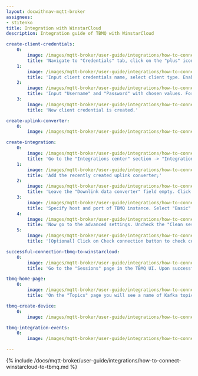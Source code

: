 ```yaml
---
layout: docwithnav-mqtt-broker
assignees:
- stitenko
title: Integration with WinstarCloud
description: Integration guide of TBMQ with WinstarCloud

create-client-credentials:
    0:
        image: /images/mqtt-broker/user-guide/integrations/how-to-connect-tbqm-to-winstarcloud/tbmq-add-client-credentials-1-pe.png
        title: 'Navigate to "Credentials" tab, click on the "plus" icon in the top right corner of the table;'
    1:
        image: /images/mqtt-broker/user-guide/integrations/how-to-connect-tbqm-to-winstarcloud/tbmq-add-client-credentials-2-pe.png
        title: 'Input client credentials name, select client type. Enable "Basic" authentication type.'
    2:
        image: /images/mqtt-broker/user-guide/integrations/how-to-connect-tbqm-to-winstarcloud/tbmq-add-client-credentials-3-pe.png
        title: 'Input "Username" and "Password" with chosen values. For example, use `tb-pe` value for Username and `secret` for Password fields. Click "Add" to save credentials.'
    3:
        image: /images/mqtt-broker/user-guide/integrations/how-to-connect-tbqm-to-winstarcloud/tbmq-add-client-credentials-4-pe.png
        title: 'New client credential is created.'

create-uplink-converter:
    0:
        image: /images/mqtt-broker/user-guide/integrations/how-to-connect-tbqm-to-winstarcloud/tbmq-uplink-converter-tbel-1-pe.png

create-integration:
    0:
        image: /images/mqtt-broker/user-guide/integrations/how-to-connect-tbqm-to-winstarcloud/tbmq-integration-add-integration-1-pe.png
        title: 'Go to the "Integrations center" section -> "Integrations" page and click "plus" icon to add a new integration. Name it "MQTT Integration", select type "MQTT";'
    1:
        image: /images/mqtt-broker/user-guide/integrations/how-to-connect-tbqm-to-winstarcloud/tbmq-integration-add-integration-2-pe.png
        title: 'Add the recently created uplink converter;'
    2:
        image: /images/mqtt-broker/user-guide/integrations/how-to-connect-tbqm-to-winstarcloud/tbmq-integration-add-integration-3-pe.png
        title: 'Leave the "Downlink data converter" field empty. Click "Skip";'
    3:
        image: /images/mqtt-broker/user-guide/integrations/how-to-connect-tbqm-to-winstarcloud/tbmq-integration-add-integration-4-pe.png
        title: 'Specify host and port of TBMQ instance. Select "Basic" credentials type and specify TBMQ client credentials. Add a topic filter: "tb/mqtt-integration-tutorial/sensors/+/temperature" and select an MQTT QoS level higher than 0;'
    4:
        image: /images/mqtt-broker/user-guide/integrations/how-to-connect-tbqm-to-winstarcloud/tbmq-integration-add-integration-5-pe.png
        title: 'Now go to the advanced settings. Uncheck the "Clean session" parameter and specify client ID as `tbpeintegration`;'
    5:
        image: /images/mqtt-broker/user-guide/integrations/how-to-connect-tbqm-to-winstarcloud/tbmq-integration-add-integration-6-pe.png
        title: '[Optional] Click on Check connection button to check connection to TBMQ. Click Add button to create the integration.'

successful-connection-tbmq-to-winstarcloud:
    0:
        image: /images/mqtt-broker/user-guide/integrations/how-to-connect-tbqm-to-winstarcloud/tbmq-sessions-1-pe.png
        title: 'Go to the "Sessions" page in the TBMQ UI. Upon successful establishment of the connection WinstarCloud to TBMQ, we will see a new session and its status - "Connected".'

tbmq-home-page:
    0:
        image: /images/mqtt-broker/user-guide/integrations/how-to-connect-tbqm-to-winstarcloud/tbmq-home-page-1-pe.png
        title: 'On the "Topics" page you will see a name of Kafka topic (which corresponds to the client ID specified in the MQTT integration), number of partitions, replication factor and size of the topic.'

tbmq-create-device:
    0:
        image: /images/mqtt-broker/user-guide/integrations/how-to-connect-tbqm-to-winstarcloud/tbmq-create-device-1-pe.png

tbmq-integration-events:
    0:
        image: /images/mqtt-broker/user-guide/integrations/how-to-connect-tbqm-to-winstarcloud/tbmq-integration-events-1-pe.png

---
```


{% include /docs/mqtt-broker/user-guide/integrations/how-to-connect-winstarcloud-to-tbmq.md %}
